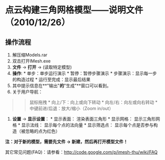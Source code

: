 # 点云构建三角网格模型——说明文件（2010/12/26） #

## 操作流程 ##
  1. 解压缩Models.rar
  1. 双击打开IMesh.exe
  1. **文件** -> **打开** -> (读取特定模型)
  1. **操作**:
    * 单步：单步运行演示
    * 暂停：暂停步骤演示
    * 步骤演示：显示每一步的构造过程
    * 运行至完成：显示最后结果
  1. 其中提示信息在**"输出"**的**"生成"**窗口可以看到。
  1. 关于用户导航：
> > 鼠标拖拽
      * 向上/下：向上或向下转动
      * 向左/右：向左或向右转动
      * 中键前进/后退：放大/缩小（Zoom in/out）
  1. **设置** -> **显示设置**：
    * 显示表面： 渲染表面三角形
    * 显示网格： 显示三角形网格
    * 显示法线： 显示每个点的法向量
    * 显示筛选点： 显示每个点是否参与构造（被忽略的点为红色）

**注：对于新的模型，需要先文件 -> 新建，然后再打开模型文件！**

其它常见问题(FAQ)：请参看：http://code.google.com/p/imesh-thu/wiki/FAQ